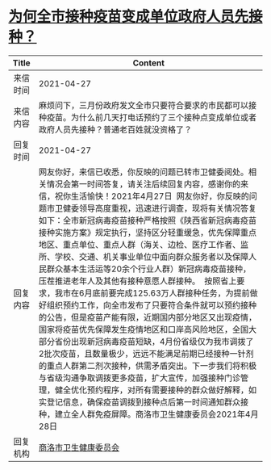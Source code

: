 # <a href="http://www.shangluo.gov.cn/zmhd/ldxxxx.jsp?urltype=leadermail.LeaderMailContentUrl&wbtreeid=1112&leadermailid=7197">为何全市接种疫苗变成单位政府人员先接种？</a>
| Title |                                                                                                                                                                                                                                                                                             Content                                                                                                                                                                                                                                                                                             |
|:-----:|-------------------------------------------------------------------------------------------------------------------------------------------------------------------------------------------------------------------------------------------------------------------------------------------------------------------------------------------------------------------------------------------------------------------------------------------------------------------------------------------------------------------------------------------------------------------------------------------------|
| 来信时间  | 2021-04-27                                                                                                                                                                                                                                                                                                                                                                                                                                                                                                                                                                                      |
| 来信内容  | 麻烦问下，三月份政府发文全市只要符合要求的市民都可以接种疫苗。为什么前几天打电话预约了三个接种点变成单位或者政府人员先接种？普通老百姓就没资格了？                                                                                                                                                                                                                                                                                                                                                                                                                                                                                                                       |
| 回复时间  | 2021-04-27                                                                                                                                                                                                                                                                                                                                                                                                                                                                                                                                                                                      |
| 回复内容  | 网友你好，来信已收悉，你反映的问题已转市卫健委阅处。相关情况会第一时间答复，请关注后续回复内容，感谢你的来信，祝你生活愉快！2021年4月27日  网友你好，你反映的问题市卫健委领导高度重视，迅速进行调查，现将有关情况答复如下：全市新冠病毒疫苗接种严格按照《陕西省新冠病毒疫苗接种实施方案》规定执行，坚持区分轻重缓急，优先保障重点地区、重点单位、重点人群（海关、边检、医疗工作者、监所、学校、交通、机关事业单位中面向群众服务者以及保障人民群众基本生活运等20余个行业人群）新冠病毒疫苗接种，压茬推进老年人及其他有接种意愿人群接种。  按照省上要求，我市在6月底前要完成125.63万人群接种任务，为提前做好组织预约工作，向全市发布了只要符合条件就可以预约接种的公告，但是疫苗产能有限，近期国内部分地区又出现疫情，国家将疫苗优先保障发生疫情地区和口岸高风险地区，全国大部分省份出现新冠病毒疫苗短缺，4月份省级仅为我市调拨了2批次疫苗，且数量极少，远远不能满足前期已经接种一针剂的重点人群第二剂次接种，供需矛盾突出。下一步我们将积极与省级沟通争取调拨更多疫苗，扩大宣传，加强接种门诊管理，健全优化预约程序，对所有需要接种的群众做好解释，如实登记信息，确保疫苗调拨到接种点后第一时间通知群众接种，建立全人群免疫屏障。商洛市卫生健康委员会2021年4月28日 |
| 回复机构  | <a href="../../categories/agencies/商洛市卫生健康委员会.md">商洛市卫生健康委员会</a>                                                                                                                                                                                                                                                                                                                                                                                                                                                                                                                                  |